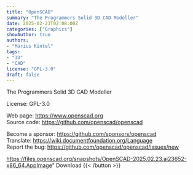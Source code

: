 ```yaml
---
title: "OpenSCAD"
summary: "The Programmers Solid 3D CAD Modeller"
date: 2025-02-23T02:08:00Z
categories: ["Graphics"]
showAuthor: true
authors:
- "Marius Kintel"
tags: 
- "3D"
- "CAD"
license: "GPL-3.0"
draft: false
---
```


The Programmers Solid 3D CAD Modeller

License: GPL-3.0

Web page: <https://www.openscad.org>  
Source code: <https://github.com/openscad/openscad>

Become a sponsor: <https://github.com/sponsors/openscad>  
Translate: <https://wiki.documentfoundation.org/Language>  
Report the bug: <https://github.com/openscad/openscad/issues/new>  

https://files.openscad.org/snapshots/OpenSCAD-2025.02.23.ai23652-x86_64.AppImage" 
Download
{{< /button >}}